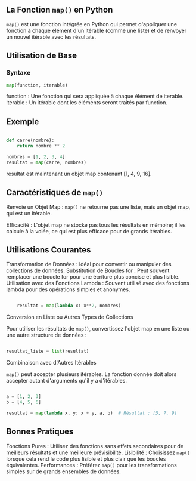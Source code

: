 ## La Fonction ```map()``` en Python

```map()``` est une fonction intégrée en Python qui permet d'appliquer une fonction à chaque élément d'un itérable (comme une liste) et de renvoyer un nouvel itérable avec les résultats.

## Utilisation de Base

### Syntaxe
```python
map(function, iterable)
```
function : Une fonction qui sera appliquée à chaque élément de iterable.
iterable : Un itérable dont les éléments seront traités par function.

## Exemple

```python

def carre(nombre):
    return nombre ** 2

nombres = [1, 2, 3, 4]
resultat = map(carre, nombres)
```
resultat est maintenant un objet map contenant [1, 4, 9, 16].

## Caractéristiques de ```map()```

Renvoie un Objet Map : ```map()``` ne retourne pas une liste, mais un objet map, qui est un itérable.

Efficacité : L'objet map ne stocke pas tous les résultats en mémoire; il les calcule à la volée, ce qui est plus efficace pour de grands itérables.

## Utilisations Courantes

Transformation de Données : Idéal pour convertir ou manipuler des collections de données.
Substitution de Boucles for : Peut souvent remplacer une boucle for pour une écriture plus concise et plus lisible.
Utilisation avec des Fonctions Lambda : Souvent utilisé avec des fonctions lambda pour des opérations simples et anonymes.

```python

    resultat = map(lambda x: x**2, nombres)
```

Conversion en Liste ou Autres Types de Collections

Pour utiliser les résultats de ```map()```, convertissez l'objet map en une liste ou une autre structure de données :

```python

resultat_liste = list(resultat)
```
Combinaison avec d'Autres Itérables

```map()``` peut accepter plusieurs itérables. La fonction donnée doit alors accepter autant d'arguments qu'il y a d'itérables.

```python

a = [1, 2, 3]
b = [4, 5, 6]

resultat = map(lambda x, y: x + y, a, b)  # Résultat : [5, 7, 9]
```

## Bonnes Pratiques

Fonctions Pures : Utilisez des fonctions sans effets secondaires pour de meilleurs résultats et une meilleure prévisibilité.
Lisibilité : Choisissez ```map()``` lorsque cela rend le code plus lisible et plus clair que les boucles équivalentes.
Performances : Préférez ```map()``` pour les transformations simples sur de grands ensembles de données.
